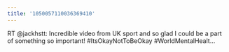 ```yaml
---
title: '1050057110036369410'
---
```


RT @jackhstt: Incredible video from UK sport and so glad I could be a part of something so important! #ItsOkayNotToBeOkay #WorldMentalHealt…